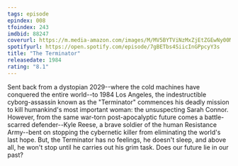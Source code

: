 ```yaml
---
tags: episode
epindex: 008
tfoindex: 243
imdbid: 88247
coverurl: https://m.media-amazon.com/images/M/MV5BYTViNzMxZjEtZGEwNy00MDNiLWIzNGQtZDY2MjQ1OWViZjFmXkEyXkFqcGdeQXVyNzkwMjQ5NzM@._V1_SX202_CR0,0,202,300_.jpg
spotifyurl: https://open.spotify.com/episode/7gBETbs4SiicInGPpcyY3s
title: "The Terminator"
releasedate: 1984
rating: "8.1"
---
```


Sent back from a dystopian 2029--where the cold machines have conquered the entire world--to 1984 Los Angeles, the indestructible cyborg-assassin known as the "Terminator" commences his deadly mission to kill humankind's most important woman: the unsuspecting Sarah Connor. However, from the same war-torn post-apocalyptic future comes a battle-scarred defender--Kyle Reese, a brave soldier of the human Resistance Army--bent on stopping the cybernetic killer from eliminating the world's last hope. But, the Terminator has no feelings, he doesn't sleep, and above all, he won't stop until he carries out his grim task. Does our future lie in our past?